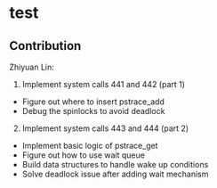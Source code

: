 # test

## Contribution
Zhiyuan Lin:
1. Implement system calls 441 and 442 (part 1) 
- Figure out where to insert pstrace_add
- Debug the spinlocks to avoid deadlock
2. Implement system calls 443 and 444 (part 2)
- Implement basic logic of pstrace_get
- Figure out how to use wait queue
- Build data structures to handle wake up conditions
- Solve deadlock issue after adding wait mechanism
